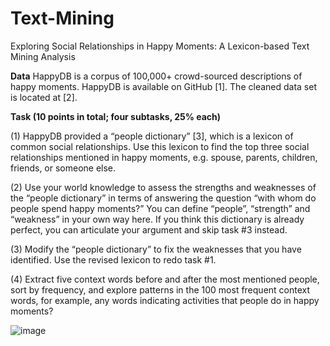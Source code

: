 # Text-Mining


Exploring Social Relationships in Happy Moments: A Lexicon-based Text Mining Analysis

**Data**
HappyDB is a corpus of 100,000+ crowd-sourced descriptions of happy moments. HappyDB is available on GitHub [1]. The cleaned data set is located at [2].

**Task (10 points in total; four subtasks, 25% each)**

(1)	HappyDB provided a “people dictionary” [3], which is a lexicon of common social relationships. Use this lexicon to find the top three social relationships mentioned in happy moments, e.g. spouse, parents, children, friends, or someone else.

(2)	Use your world knowledge to assess the strengths and weaknesses of the “people dictionary” in terms of answering the question “with whom do people spend happy moments?” You can define “people”, “strength” and “weakness” in your own way here. If you think this dictionary is already perfect, you can articulate your argument and skip task #3 instead.

(3)	Modify the “people dictionary” to fix the weaknesses that you have identified. Use the revised lexicon to redo task #1.

(4)	Extract five context words before and after the most mentioned people, sort by frequency, and explore patterns in the 100 most frequent context words, for example, any words indicating activities that people do in happy moments? 

![image](https://github.com/aditinpala/Text-Mining/assets/60480137/35dc45fe-6780-41da-a5c8-a2d6496b22c7)

